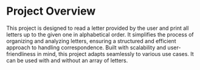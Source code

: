 # Project Overview

This project is designed to read a letter provided by the user and print all letters up to the given one in alphabetical order. It simplifies the process of organizing and analyzing letters, ensuring a structured and efficient approach to handling correspondence. Built with scalability and user-friendliness in mind, this project adapts seamlessly to various use cases. It can be used with and without an array of letters.
